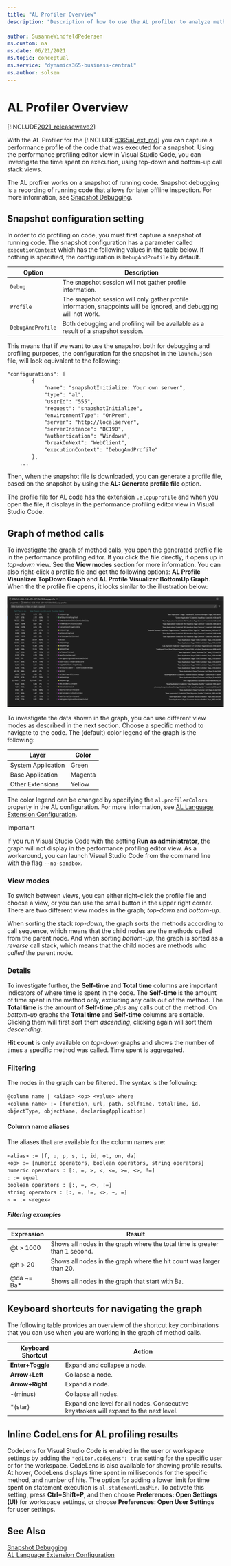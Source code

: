 ```yaml
---
title: "AL Profiler Overview"
description: "Description of how to use the AL profiler to analyze method calls in code written for Business Central."

author: SusanneWindfeldPedersen
ms.custom: na
ms.date: 06/21/2021
ms.topic: conceptual
ms.service: "dynamics365-business-central"
ms.author: solsen
---
```


# AL Profiler Overview

[!INCLUDE[2021_releasewave2](../includes/2021_releasewave2.md)]

With the AL Profiler for the [!INCLUDE[d365al_ext_md](../includes/d365al_ext_md.md)] you can capture a performance profile of the code that was executed for a snapshot. Using the performance profiling editor view in Visual Studio Code, you can investigate the time spent on execution, using top-down and bottom-up call stack views.

The AL profiler works on a snapshot of running code. Snapshot debugging is a recording of running code that allows for later offline inspection. For more information, see [Snapshot Debugging](devenv-snapshot-debugging.md). 

## Snapshot configuration setting

In order to do profiling on code, you must first capture a snapshot of running code. The snapshot configuration has a parameter called  `executionContext` which has the following values in the table below. If nothing is specified, the configuration is `DebugAndProfile` by default.

|Option|Description|
|------|-----------|
|`Debug` | The snapshot session will not gather profile information.| 
|`Profile` | The snapshot session will only gather profile information, snappoints will be ignored, and debugging will not work.|
|`DebugAndProfile` | Both debugging and profiling will be available as a result of a snapshot session.|

This means that if we want to use the snapshot both for debugging and profiling purposes, the configuration for the snapshot in the `launch.json` file, will look equivalent to the following:

```al
"configurations": [ 
        {
            "name": "snapshotInitialize: Your own server",
            "type": "al",
            "userId": "555",
            "request": "snapshotInitialize",
            "environmentType": "OnPrem",
            "server": "http://localserver",
            "serverInstance": "BC190",
            "authentication": "Windows",
            "breakOnNext": "WebClient",
            "executionContext": "DebugAndProfile"
        },
    ...
```

Then, when the snapshot file is downloaded, you can generate a profile file, based on the snapshot by using the **AL: Generate profile file** option.

The profile file for AL code has the extension `.alcpuprofile` and when you open the file, it displays in the performance profiling editor view in Visual Studio Code.

## Graph of method calls

To investigate the graph of method calls, you open the generated profile file in the performance profiling editor. If you click the file directly, it opens up in *top-down* view. See the **View modes** section for more information. You can also right-click a profile file and get the following options: **AL Profile Visualizer TopDown Graph** and **AL Profile Visualizer BottomUp Graph**. When the the profile file opens, it looks similar to the illustration below:

![Graph of method calls](../media/profiler-graph.png)

To investigate the data shown in the graph, you can use different view modes as described in the next section. Choose a specific method to navigate to the code. The (default) color legend of the graph is the following:

|Layer|Color|
|-----|-----|
|System Application|Green|
|Base Application|Magenta|
|Other Extensions|Yellow|

The color legend can be changed by specifying the `al.profilerColors` property in the AL configuration. For more information, see [AL Language Extension Configuration](devenv-al-extension-configuration.md).

> [!IMPORTANT]  
> If you run Visual Studio Code with the setting **Run as administrator**, the graph will not display in the performance profiling editor view. As a workaround, you can launch Visual Studio Code from the command line with the flag `--no-sandbox`.

### View modes

To switch between views, you can either right-click the profile file and choose a view, or you can use the small button in the upper right corner. There are two different view modes in the graph; *top-down* and *bottom-up*.

When sorting the stack *top-down*, the graph sorts the methods according to call sequence, which means that the child nodes are the methods called from the parent node. And when sorting *bottom-up*, the graph is sorted as a *reverse* call stack, which means that the child nodes are methods who *called* the parent node.

### Details

To investigate further, the **Self-time** and **Total time** columns are important indicators of where time is spent in the code. The **Self-time** is the amount of time spent in the method only, excluding any calls out of the method. The **Total time** is the amount of **Self-time** *plus* any calls out of the method. On *bottom-up* graphs the **Total time** and **Self-time** columns are sortable. Clicking them will first sort them *ascending*, clicking again will sort them *descending*.

**Hit count** is only available on *top-down* graphs and shows the number of times a specific method was called. Time spent is aggregated. 

### Filtering

The nodes in the graph can be filtered. The syntax is the following:

`@column name | <alias> <op> <value> where `<br> 
`<column name> := [function, url, path, selfTime, totalTime, id, objectType, objectName, declaringApplication]`

#### Column name aliases

The aliases that are available for the column names are:

`<alias> := [f, u, p, s, t, id, ot, on, da]`  
`<op> := [numeric operators, boolean operators, string operators]`  
`numeric operators : [:, =, >, <, <=, >=, <>, !=]`  
`: := equal`  
`boolean operators : [:, =, <>, !=]`  
`string operators : [:, =, !=, <>, ~, =]`  
`~ = := <regex>`

##### Filtering examples

|Expression|Result|
|----------|------|
|@t > 1000 | Shows all nodes in the graph where the total time is greater than 1 second. |
|@h > 20 | Shows all nodes in the graph where the hit count was larger than 20. |
|@da ~= Ba* | Shows all nodes in the graph that start with Ba.|

## Keyboard shortcuts for navigating the graph

The following table provides an overview of the shortcut key combinations that you can use when you are working in the graph of method calls.

|Keyboard Shortcut|Action|
|-----------------|------|
|**Enter+Toggle** | Expand and collapse a node. |
|**Arrow+Left** | Collapse a node. |
|**Arrow+Right** | Expand a node. |
|-(minus) | Collapse all nodes.|
|*(star) | Expand one level for all nodes. Consecutive keystrokes will expand to the next level.|

## Inline CodeLens for AL profiling results

CodeLens for Visual Studio Code is enabled in the user or workspace settings by adding the `"editor.codeLens": true` setting for the specific user or for the workspace. CodeLens is also available for showing profile results. At hover, CodeLens displays time spent in milliseconds for the specific method, and number of hits. The option for adding a lower limit for time spent on statement execution is `al.statementLensMin`. To activate this setting, press **Ctrl+Shift+P**, and then choose **Preferences: Open Settings (UI)** for workspace settings, or choose **Preferences: Open User Settings** for user settings. 

## See Also

[Snapshot Debugging](devenv-snapshot-debugging.md)  
[AL Language Extension Configuration](devenv-al-extension-configuration.md)